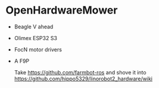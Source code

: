 # OpenHardwareMower

- Beagle V ahead
- Olimex ESP32 S3
- FocN motor drivers
- A F9P

  Take https://github.com/farmbot-ros and shove it into https://github.com/hippo5329/linorobot2_hardware/wiki

